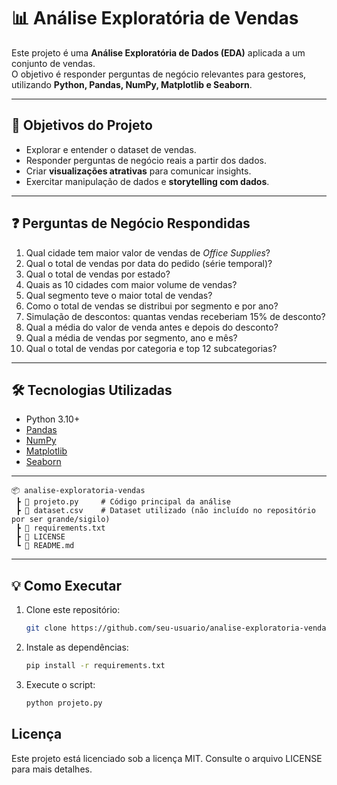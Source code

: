 # 📊 Análise Exploratória de Vendas

Este projeto é uma **Análise Exploratória de Dados (EDA)** aplicada a um conjunto de vendas.  
O objetivo é responder perguntas de negócio relevantes para gestores, utilizando **Python, Pandas, NumPy, Matplotlib e Seaborn**.

---

## 🚀 Objetivos do Projeto
- Explorar e entender o dataset de vendas.
- Responder perguntas de negócio reais a partir dos dados.
- Criar **visualizações atrativas** para comunicar insights.
- Exercitar manipulação de dados e **storytelling com dados**.

---

## ❓ Perguntas de Negócio Respondidas
1. Qual cidade tem maior valor de vendas de *Office Supplies*?
2. Qual o total de vendas por data do pedido (série temporal)?
3. Qual o total de vendas por estado?
4. Quais as 10 cidades com maior volume de vendas?
5. Qual segmento teve o maior total de vendas?
6. Como o total de vendas se distribui por segmento e por ano?
7. Simulação de descontos: quantas vendas receberiam 15% de desconto?
8. Qual a média do valor de venda antes e depois do desconto?
9. Qual a média de vendas por segmento, ano e mês?
10. Qual o total de vendas por categoria e top 12 subcategorias?

---

## 🛠️ Tecnologias Utilizadas
- Python 3.10+
- [Pandas](https://pandas.pydata.org/)
- [NumPy](https://numpy.org/)
- [Matplotlib](https://matplotlib.org/)
- [Seaborn](https://seaborn.pydata.org/)

---

```text
📦 analise-exploratoria-vendas
 ┣ 📜 projeto.py     # Código principal da análise
 ┣ 📜 dataset.csv    # Dataset utilizado (não incluído no repositório por ser grande/sigilo)
 ┣ 📜 requirements.txt
 ┣ 📜 LICENSE
 ┗ 📜 README.md
```
---

## 💡 Como Executar
1. Clone este repositório:
   ```bash
   git clone https://github.com/seu-usuario/analise-exploratoria-vendas.git
2. Instale as dependências:
   ```bash
   pip install -r requirements.txt
3. Execute o script:
   ```bash
   python projeto.py

## Licença
Este projeto está licenciado sob a licença MIT.
Consulte o arquivo LICENSE para mais detalhes.
